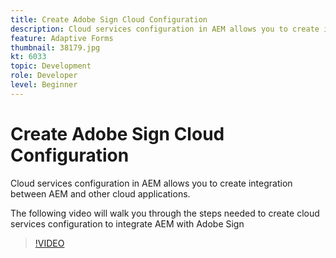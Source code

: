 ```yaml
---
title: Create Adobe Sign Cloud Configuration
description: Cloud services configuration in AEM allows you to create integration between AEM and other cloud applications. The following video will walk you through the steps needed to create cloud services configuration to integrate AEM with Adobe Sign.
feature: Adaptive Forms
thumbnail: 38179.jpg
kt: 6033
topic: Development
role: Developer
level: Beginner
---
```

# Create Adobe Sign Cloud Configuration

Cloud services configuration in AEM allows you to create integration between AEM and other cloud applications.

The following video will walk you through the steps needed to create cloud services configuration to integrate AEM with Adobe Sign

>[!VIDEO](https://video.tv.adobe.com/v/38179/?quality=9&learn=on)